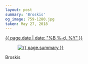 ```yaml
---
layout: post
summary: 'Broskis'
og_image: 759-1280.jpg
taken: May 27, 2018
---
```


<div class="post">
 <time>
  <a href="/759">
   {{ page.date | date: "%B %-d, %Y" }}
  </a>
 </time>
 <a href="/759">
  <figure data-taken="5/27/2018">
   <img alt="{{ page.summary }}" sizes="(min-width: 700px) 50vw, calc(100vw - 2rem)" src="{{ site.assets_url }}/759-640.jpg" srcset="{{ site.assets_url }}/759-320.jpg 320w, {{ site.assets_url }}/759-640.jpg 640w, {{ site.assets_url }}/759-960.jpg 960w, {{ site.assets_url }}/759-1280.jpg 1280w"/>
  </figure>
 </a>
 <span>
  Broskis
 </span>
</div>
